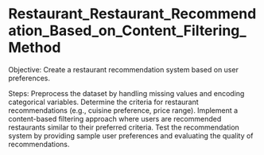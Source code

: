 # Restaurant_Restaurant_Recommendation_Based_on_Content_Filtering_Method
Objective: Create a restaurant recommendation
system based on user preferences.

Steps:
Preprocess the dataset by handling missing
values and encoding categorical variables.
Determine the criteria for restaurant
recommendations (e.g., cuisine preference,
price range).
Implement a content-based filtering
approach where users are recommended
restaurants similar to their preferred criteria.
Test the recommendation system by
providing sample user preferences and
evaluating the quality of recommendations.
